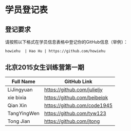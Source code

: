 # 学员登记表

## 登记要求

请按照以下格式在学员信息表格中登记你的GitHub信息（举例）：

```markdown
howiehu  | Hao Hu | https://github.com/howiehu
```

## 北京2015女生训练营第一期

Full Name   | GitHub Link
------------------------|----------------------------------------------------------
LiJingyuan  | https://github.com/julieljy
xie bixia   | https://github.com/beibeipk
Qian Xin    | https://github.com/code1945
TangYingWen |https://github.com/tyw123
Tong Jian   | https://github.com/jtong
